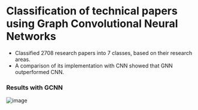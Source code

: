 # Classification of technical papers using Graph Convolutional Neural Networks

- Classified 2708 research papers into 7 classes, based on their research areas.
- A comparison of its implementation with CNN showed that GNN outperformed CNN.

### Results with GCNN

![image](https://user-images.githubusercontent.com/103813206/182972736-bc082f17-541b-4702-bf24-8eb16768fe3f.png)


